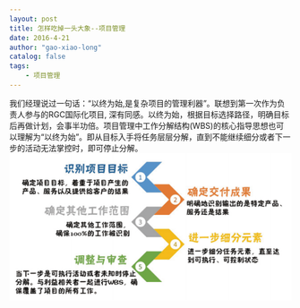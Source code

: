 ```yaml
---
layout: post
title: 怎样吃掉一头大象--项目管理
date: 2016-4-21
author: "gao-xiao-long"
catalog: false
tags:
    - 项目管理
---
```

我们经理说过一句话：“以终为始,是复杂项目的管理利器”。联想到第一次作为负责人参与的RGC国际化项目, 深有同感。以终为始，根据目标选择路径，明确目标后再做计划，会事半功倍。项目管理中工作分解结构(WBS)的核心指导思想也可以理解为“以终为始”。即从目标入手将任务层层分解，直到不能继续细分或者下一步的活动无法掌控时，即可停止分解。
![WBS方法](/img/in-post/eat-elephant1.png)
